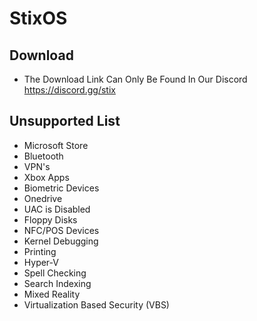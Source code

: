 # StixOS

## Download
- The Download Link Can Only Be Found In Our Discord https://discord.gg/stix

## Unsupported List
- Microsoft Store
- Bluetooth
- VPN's
- Xbox Apps
- Biometric Devices
- Onedrive
- UAC is Disabled
- Floppy Disks
- NFC/POS Devices
- Kernel Debugging
- Printing
- Hyper-V
- Spell Checking
- Search Indexing
- Mixed Reality
- Virtualization Based Security (VBS)
